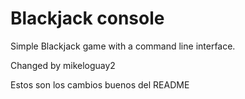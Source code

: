 # Blackjack console

Simple Blackjack game with a command line interface.

Changed by mikeloguay2

Estos son los cambios buenos del README
